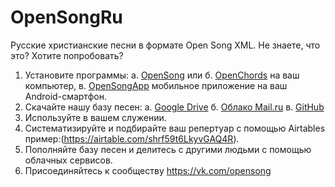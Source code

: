 # OpenSongRu
Русские христианские песни в формате Open Song XML.
Не знаете, что это? Хотите попробовать?
1. Установите программы:
а. [OpenSong](https://sourceforge.net/projects/opensong/) или 
б. [OpenChords](https://sourceforge.net/projects/openchords/) на ваш компьютер, 
в. [OpenSongApp](https://play.google.com/store/apps/details?id=com.garethevans.church.opensongtablet&hl=ru) мобильное приложение на ваш Android-смартфон.
2. Скачайте нашу базу песен:
а. [Google Drive](https://drive.google.com/open?id=1K4NR7njvLmjtOn2Ljp7YpigRXDAG-Hb-)
б. [Облако Mail.ru](https://cloud.mail.ru/public/BntW/H7FubED5D) 
в. [GitHub](https://github.com/SergKnyz/OpenSong)
3. Используйте в вашем служении.
4. Систематизируйте и подбирайте ваш репертуар с помощью Airtables пример:(https://airtable.com/shrf59t6LkyvGAQ4R).
5. Пополняйте базу песен и делитесь с другими людьми с помощью облачных сервисов.
6. Присоединяйтесь к сообществу https://vk.com/opensong
